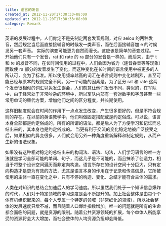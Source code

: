 ```yaml
---
title: 语言的发音
created_at: 2012-11-20T17:30:33+08:00
updated_at: 2012-11-20T17:30:33+08:00
category: Remark
---
```


英语的发展过程中，人们肯定不是先制定两套发音规则，对应 aeiou 的两种发音，然后规定当后面直接接辅音的时候发一类声音，而在后面接辅音加 e 的时候发另一套声音。
实际的演变可能更为自然而漫长。这应该是简单的音变过程。
一开始他们只有一个发音，rat 和 rate 的 ra 部分的发音是一样的，而后来，由于 t 和 te 的发音不同，在长时间使用的过程中，人们会因为省力（连音吞音等等现象）而致使 ra 部分的发音发生了变化，而这种变化在长时间的语言使用中被更多的人所认可，变为了标准。所以使用频率越高的词汇在语言规则中变化越剧烈，甚至可能已经与原本的规则完全不同。另一个可能的因素是，为了区分 rat 和 rate 这两个发音很相似的词汇以免发生误会，人们刻意让他们发音不同，类似的，在军队中，由于经常处于非常吵杂的环境中，所以军队内部有一套对数字和字母甚至一些常用单词的替代方案，增加他们之间的区分程度，并长期使用。

这样旧制度就会在时间的作用下一点点发生改变，产生很多更好的，但是不符合规则的存在。在以前的英语教学中，他们叫做固定搭配或是约定俗成。可以说，语言本身全部都是约定俗成的，所有的所谓的语法，都是后人为了方便学习和记忆而总结出来的，其本身也是约定俗成的。
当更有利于交流的变化稳定地被广泛接受之后，如果相似的异变很多，人们就会用另外一种角度重新解释和制定规则，从而产生新的语法现象。

如果没有这种相对稳定的总结出来的构词法、语法、句法，人们学习语言的唯一方法就是学习全部可能的单词、句子，而这几乎是不可能的，而且抹杀了创造力，相当于将整个设计空间遍历而非定向构造。语言所存在的设计空间十分巨大，只有定向构造才是更为有效的方法，尤其是语言本身的作用在于记录和传递信息，它所被使用的主体一直在变化之中，只有不停的构造、变化、总结才能符合主体的需求。

人类在对知识的总结会加速后人的学习速度。所以虽然我们处于一个知识信息爆炸的时代，人们对于特定领域的学习速度是会不断提升的。加上社会整体是由每个个体有机组织起来的，每个人专属一个特定的领域（非常细化的领域），所以社会整体的发展速度只增不减，而且随着人口爆炸指数增加。唯一的问题就是所有的生命都会面临的问题，就是资源的限制。随着公共资源领域的扩展，每个单体人所能享受的资源将会大大增加，而社会整体的人均资源负担却会降低。
